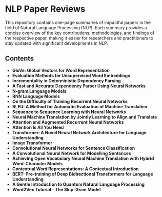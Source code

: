 # NLP Paper Reviews

This repository contains one-page summaries of impactful papers in the field of Natural Language Processing (NLP). Each summary provides a concise overview of the key contributions, methodologies, and findings of the respective paper, making it easier for researchers and practitioners to stay updated with significant developments in NLP.

## Contents

- **GloVe: Global Vectors for Word Representation**
- **Evaluation Methods for Unsupervised Word Embeddings**
- **Incrementality in Deterministic Dependency Parsing**
- **A Fast and Accurate Dependency Parser Using Neural Networks**
- **N-gram Language Models**
- **RNN Language Models**
- **On the Difficulty of Training Recurrent Neural Networks**
- **BLEU: A Method for Automatic Evaluation of Machine Translation**
- **Sequence to Sequence Learning with Neural Networks**
- **Neural Machine Translation by Jointly Learning to Align and Translate**
- **Attention and Augmented Recurrent Neural Networks**
- **Attention Is All You Need**
- **Transformer: A Novel Neural Network Architecture for Language Understanding**
- **Image Transformer**
- **Convolutional Neural Networks for Sentence Classification**
- **A Convolutional Neural Network for Modelling Sentences**
- **Achieving Open Vocabulary Neural Machine Translation with Hybrid Word-Character Models**
- **Contextual Word Representations: A Contextual Introduction**
- **BERT: Pre-training of Deep Bidirectional Transformers for Language Understanding**
- **A Gentle Introduction to Quantum Natural Language Processing**
- **Word2Vec Tutorial - The Skip-Gram Model**
